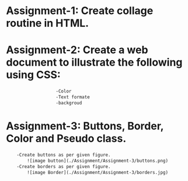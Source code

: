 # Assignment-1: Create collage routine in HTML.
# Assignment-2: Create a web document to illustrate the following using CSS:
                       -Color
                       -Text formate
                       -backgroud
# Assignment-3: Buttons, Border, Color and Pseudo class.
        -Create buttons as per given figure.
            ![image button](./Assignment/Assignment-3/buttons.png)
        -Create borders as per given figure.
            ![image Border](./Assignment/Assignment-3/borders.jpg)